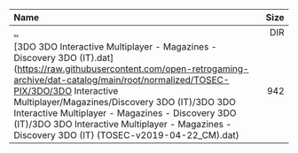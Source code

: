 |Name|Size|
|:---|---:|
|[..](../index.html)|DIR|
|[3DO 3DO Interactive Multiplayer - Magazines - Discovery 3DO (IT).dat](https://raw.githubusercontent.com/open-retrogaming-archive/dat-catalog/main/root/normalized/TOSEC-PIX/3DO/3DO Interactive Multiplayer/Magazines/Discovery 3DO (IT)/3DO 3DO Interactive Multiplayer - Magazines - Discovery 3DO (IT)/3DO 3DO Interactive Multiplayer - Magazines - Discovery 3DO (IT) (TOSEC-v2019-04-22_CM).dat)|942|
